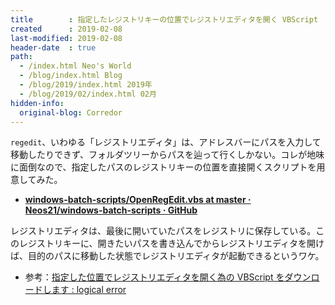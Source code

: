 ```yaml
---
title        : 指定したレジストリキーの位置でレジストリエディタを開く VBScript
created      : 2019-02-08
last-modified: 2019-02-08
header-date  : true
path:
  - /index.html Neo's World
  - /blog/index.html Blog
  - /blog/2019/index.html 2019年
  - /blog/2019/02/index.html 02月
hidden-info:
  original-blog: Corredor
---
```


`regedit`、いわゆる「レジストリエディタ」は、アドレスバーにパスを入力して移動したりできず、フォルダツリーからパスを辿って行くしかない。コレが地味に面倒なので、指定したパスのレジストリキーの位置を直接開くスクリプトを用意してみた。

- **[windows-batch-scripts/OpenRegEdit.vbs at master · Neos21/windows-batch-scripts · GitHub](https://github.com/Neos21/shell-scripts/blob/master/vbscript/open-reg-edit.vbs)**

レジストリエディタは、最後に開いていたパスをレジストリに保存している。このレジストリキーに、開きたいパスを書き込んでからレジストリエディタを開けば、目的のパスに移動した状態でレジストリエディタが起動できるというワケ。

- 参考：[指定した位置でレジストリエディタを開く為の VBScript をダウンロードします : logical error](http://logicalerror.seesaa.net/article/463310134.html)
